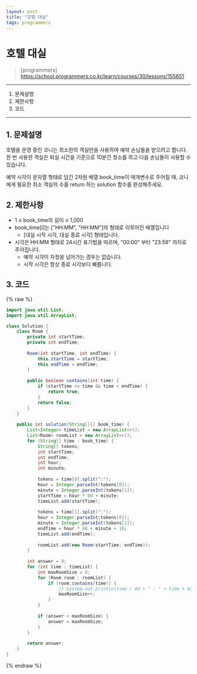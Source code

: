 ```yaml
---
layout: post
title: "호텔 대실"
tags: programmers
---
```


# 호텔 대실
> [programmers] https://school.programmers.co.kr/learn/courses/30/lessons/155651

* * *

1. 문제설명
2. 제한사항
3. 코드

* * *

## 1. 문제설명

호텔을 운영 중인 코니는 최소한의 객실만을 사용하여 예약 손님들을 받으려고 합니다. 한 번 사용한 객실은 퇴실 시간을 기준으로 10분간 청소를 하고 다음 손님들이 사용할 수 있습니다.

예약 시각이 문자열 형태로 담긴 2차원 배열 book_time이 매개변수로 주어질 때, 코니에게 필요한 최소 객실의 수를 return 하는 solution 함수를 완성해주세요.

## 2. 제한사항
- 1 ≤ book_time의 길이 ≤ 1,000
- book_time[i]는 ["HH:MM", "HH:MM"]의 형태로 이루어진 배열입니다
    - [대실 시작 시각, 대실 종료 시각] 형태입니다.
- 시각은 HH:MM 형태로 24시간 표기법을 따르며, "00:00" 부터 "23:59" 까지로 주어집니다.
    - 예약 시각이 자정을 넘어가는 경우는 없습니다.
    - 시작 시각은 항상 종료 시각보다 빠릅니다.

## 3. 코드

{% raw %}
```java
import java.util.List;
import java.util.ArrayList;

class Solution {
    class Room {
        private int startTime;
        private int endTime;
        
        Room(int startTime, int endTime) {
            this.startTime = startTime;
            this.endTime = endTime;
        }
        
        public boolean contains(int time) {
            if (startTime <= time && time < endTime) {
                return true;
            }
            return false;
        }
    }
    
    public int solution(String[][] book_time) {
        List<Integer> timeList = new ArrayList<>();
        List<Room> roomList = new ArrayList<>();
        for (String[] time : book_time) {
            String[] tokens;
            int startTime;
            int endTime;
            int hour;
            int minute;
            
            tokens = time[0].split(":");
            hour = Integer.parseInt(tokens[0]);
            minute = Integer.parseInt(tokens[1]);
            startTime = hour * 60 + minute;
            timeList.add(startTime);
            
            tokens = time[1].split(":");
            hour = Integer.parseInt(tokens[0]);
            minute = Integer.parseInt(tokens[1]);
            endTime = hour * 60 + minute + 10;            
            timeList.add(endTime);
            
            roomList.add(new Room(startTime, endTime));
        }
    
        int answer = 0;
        for (int time : timeList) {
            int maxRoomSize = 0;
            for (Room room : roomList) {
                if (room.contains(time)) {
                    // System.out.println(time / 60 + " : " + time % 60);
                    maxRoomSize++;
                }
            }
            
            if (answer < maxRoomSize) {
                answer = maxRoomSize;
            }
        }
        
        return answer;
    }
}
```
{% endraw %}